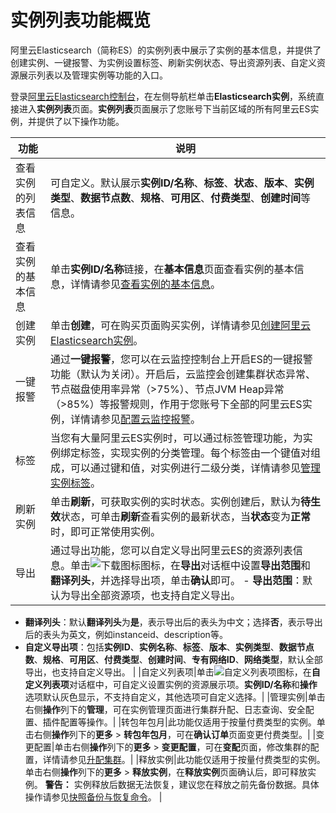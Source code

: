 # 实例列表功能概览

阿里云Elasticsearch（简称ES）的实例列表中展示了实例的基本信息，并提供了创建实例、一键报警、为实例设置标签、刷新实例状态、导出资源列表、自定义资源展示列表以及管理实例等功能的入口。

登录[阿里云Elasticsearch控制台](https://partners-intl.elasticsearch.console.aliyun.com/#/home)，在左侧导航栏单击**Elasticsearch实例**，系统直接进入**实例列表**页面。**实例列表**页面展示了您账号下当前区域的所有阿里云ES实例，并提供了以下操作功能。

|功能|说明|
|--|--|
|查看实例的列表信息|可自定义。默认展示**实例ID/名称**、**标签**、**状态**、**版本**、**实例类型**、**数据节点数**、**规格**、**可用区**、**付费类型**、**创建时间**等信息。|
|查看实例的基本信息|单击**实例ID/名称**链接，在**基本信息**页面查看实例的基本信息，详情请参见[查看实例的基本信息](/intl.zh-CN/实例管理/管理实例/查看实例的基本信息.md)。|
|创建实例|单击**创建**，可在购买页面购买实例，详情请参见[创建阿里云Elasticsearch实例](/intl.zh-CN/快速入门/步骤一：创建实例/创建阿里云Elasticsearch实例.md)。|
|一键报警|通过**一键报警**，您可以在云监控控制台上开启ES的一键报警功能（默认为关闭）。开启后，云监控会创建集群状态异常、节点磁盘使用率异常（\>75%）、节点JVM Heap异常（\>85%）等报警规则，作用于您账号下全部的阿里云ES实例，详情请参见[配置云监控报警](/intl.zh-CN/实例管理/集群监控报警/配置云监控报警.md)。|
|标签|当您有大量阿里云ES实例时，可以通过标签管理功能，为实例绑定标签，实现实例的分类管理。每个标签由一个键值对组成，可以通过键和值，对实例进行二级分类，详情请参见[管理实例标签](/intl.zh-CN/实例管理/管理实例/管理实例标签.md)。|
|刷新实例|单击**刷新**，可获取实例的实时状态。实例创建后，默认为**待生效**状态，可单击**刷新**查看实例的最新状态，当**状态**变为**正常**时，即可正常使用实例。|
|导出|通过导出功能，您可以自定义导出阿里云ES的资源列表信息。单击![下载图标](https://static-aliyun-doc.oss-cn-hangzhou.aliyuncs.com/assets/img/zh-CN/6587659951/p86100.png)图标，在**导出**对话框中设置**导出范围**和**翻译列头**，并选择导出项，单击**确认**即可。 -   **导出范围**：默认为导出全部资源项，也支持自定义导出。
-   **翻译列头**：默认**翻译列头**为**是**，表示导出后的表头为中文；选择**否**，表示导出后的表头为英文，例如instanceid、description等。
-   **自定义导出项**：包括**实例ID**、**实例名称**、**标签**、**版本**、**实例类型**、**数据节点数**、**规格**、**可用区**、**付费类型**、**创建时间**、**专有网络ID**、**网络类型**，默认全部导出，也支持自定义导出。 |
|自定义列表项|单击![自定义列表项](https://static-aliyun-doc.oss-cn-hangzhou.aliyuncs.com/assets/img/zh-CN/6587659951/p86107.png)图标，在**自定义列表项**对话框中，可自定义设置实例的资源展示项。**实例ID/名称**和**操作**选项默认灰色显示，不支持自定义，其他选项可自定义选择。|
|管理实例|单击右侧**操作**列下的**管理**，可在实例管理页面进行集群升配、日志查询、安全配置、插件配置等操作。|
|转包年包月|此功能仅适用于按量付费类型的实例。单击右侧**操作**列下的**更多** \> **转包年包月**，可在**确认订单**页面变更付费类型。|
|变更配置|单击右侧**操作**列下的**更多** \> **变更配置**，可在**变配**页面，修改集群的配置，详情请参见[升配集群](/intl.zh-CN/实例管理/升降配实例/升配集群.md)。|
|释放实例|此功能仅适用于按量付费类型的实例。单击右侧**操作**列下的**更多** \> **释放实例**，在**释放实例**页面确认后，即可释放实例。 **警告：** 实例释放后数据无法恢复，建议您在释放之前先备份数据。具体操作请参见[快照备份与恢复命令](/intl.zh-CN/实例管理/数据备份/快照备份与恢复命令.md)。 |


